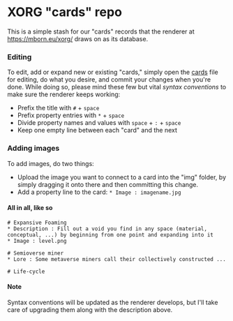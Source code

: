 # XORG "cards" repo

This is a simple stash for our "cards" records that the renderer at https://mborn.eu/xorg/ draws on as its database.

### Editing
To edit, add or expand new or existing "cards," simply open the [cards](https://github.com/XORGanon/cards/edit/main/cards) file for editing, do what you desire, and commit your changes when you're done. While doing so, please mind these few but vital _syntax conventions_ to make sure the renderer keeps working:

* Prefix the title with `#` + `space`
* Prefix property entries with `*` + `space`
* Divide property names and values with `space` + `:` + `space`
* Keep one empty line between each "card" and the next

### Adding images
To add images, do two things:

* Upload the image you want to connect to a card into the "img" folder, by simply dragging it onto there and then committing this change.
* Add a property line to the card: `* Image : imagename.jpg`

#### All in all, like so
	# Expansive Foaming
	* Description : Fill out a void you find in any space (material, conceptual, ...) by beginning from one point and expanding into it
	* Image : level.png

	# Semioverse miner
	* Lore : Some metaverse miners call their collectively constructed ...

	# Life-cycle

#### Note
Syntax conventions will be updated as the renderer develops, but I'll take care of upgrading them along with the description above.


